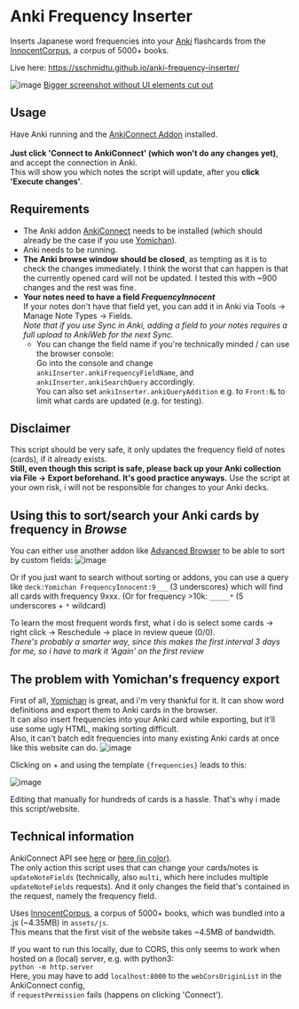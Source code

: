 # Anki Frequency Inserter
Inserts Japanese word frequencies into your [Anki](https://apps.ankiweb.net/) flashcards from the [InnocentCorpus](https://foosoft.net/projects/yomichan/), a corpus of 5000+ books.

Live here: https://sschmidtu.github.io/anki-frequency-inserter/

![image](https://user-images.githubusercontent.com/33069673/132389861-aeccf31a-6040-450c-a962-b905f866538e.png)
[Bigger screenshot without UI elements cut out](https://user-images.githubusercontent.com/33069673/132140807-6a817ef8-d402-4826-9564-1947b5df50b1.png)

## Usage

Have Anki running and the [AnkiConnect Addon](https://ankiweb.net/shared/info/2055492159) installed.<br><br>
**Just click 'Connect to AnkiConnect' (which won't do any changes yet)**, and accept the connection in Anki.<br>
This will show you which notes the script will update, after you **click 'Execute changes'**.

## Requirements
* The Anki addon [AnkiConnect](https://ankiweb.net/shared/info/2055492159) needs to be installed (which should already be the case if you use [Yomichan](https://foosoft.net/projects/yomichan/)).
* Anki needs to be running.
* **The Anki browse window should be closed**, as tempting as it is to check the changes immediately.
I think the worst that can happen is that the currently opened card will not be updated. I tested this with ~900 changes and the rest was fine.
* **Your notes need to have a field *FrequencyInnocent***<br>
If your notes don't have that field yet, you can add it in Anki via Tools -> Manage Note Types -> Fields.<br>
*Note that if you use Sync in Anki, adding a field to your notes requires a full upload to AnkiWeb for the next Sync.*
  * You can change the field name if you're technically minded / can use the browser console:<br>
Go into the console and change `ankiInserter.ankiFrequencyFieldName`, and `ankiInserter.ankiSearchQuery` accordingly.<br>
You can also set `ankiInserter.ankiQueryAddition` e.g. to `Front:私` to limit what cards are updated (e.g. for testing).

## Disclaimer

This script should be very safe, it only updates the frequency field of notes (cards), if it already exists.<br>
**Still, even though this script is safe, please back up your Anki collection via File -> Export beforehand. It's good practice anyways.** Use the script at your own risk, i will not be responsible for changes to your Anki decks.

## Using this to sort/search your Anki cards by frequency in *Browse*

You can either use another addon like [Advanced Browser](https://ankiweb.net/shared/info/874215009) to be able to sort by custom fields:
![image](https://user-images.githubusercontent.com/33069673/132285260-3723586f-44a9-4095-8b13-e4e0318c9f53.png)

Or if you just want to search without sorting or addons, you can use a query like `deck:Yomichan FrequencyInnocent:9___` (3 underscores) which will find all cards with frequency 9xxx. (Or for frequency >10k: `_____*` (5 underscores + `*` wildcard)

To learn the most frequent words first, what i do is select some cards -> right click -> Reschedule -> place in review queue (0/0).<br>
*There's probably a smarter way, since this makes the first interval 3 days for me, so i have to mark it 'Again' on the first review*

## The problem with Yomichan's frequency export

First of all, [Yomichan](https://foosoft.net/projects/yomichan/) is great, and i'm very thankful for it. It can show word definitions and export them to Anki cards in the browser.<br>
It can also insert frequencies into your Anki card while exporting, but it'll use some ugly HTML, making sorting difficult.<br>
Also, it can't batch edit frequencies into many existing Anki cards at once like this website can do.
![image](https://user-images.githubusercontent.com/33069673/132285597-ab08045f-415a-4707-97a7-cb938cafc3b2.png)

Clicking on + and using the template `{frequencies}` leads to this:

![image](https://user-images.githubusercontent.com/33069673/132285638-33da5509-5cc1-4540-bb98-37848128a6bb.png)

Editing that manually for hundreds of cards is a hassle. That's why i made this script/website.


## Technical information
AnkiConnect API see [here](https://github.com/FooSoft/anki-connect) or [here (in color)](https://foosoft.net/projects/anki-connect/).<br>
The only action this script uses that can change your cards/notes is `updateNoteFields` (technically, also `multi`, which here includes multiple `updateNoteFields` requests). And it only changes the field that's contained in the request, namely the frequency field.

Uses [InnocentCorpus](https://foosoft.net/projects/yomichan/), a corpus of 5000+ books, which was bundled into a .js (~4.35MB) in `assets/js`.<br>
This means that the first visit of the website takes ~4.5MB of bandwidth.

If you want to run this locally, due to CORS, this only seems to work when hosted on a (local) server, e.g. with python3:<br>
`python -m http.server`<br>
Here, you may have to add `localhost:8000` to the `webCorsOriginList` in the AnkiConnect config,<br>
if `requestPermission` fails (happens on clicking 'Connect').
